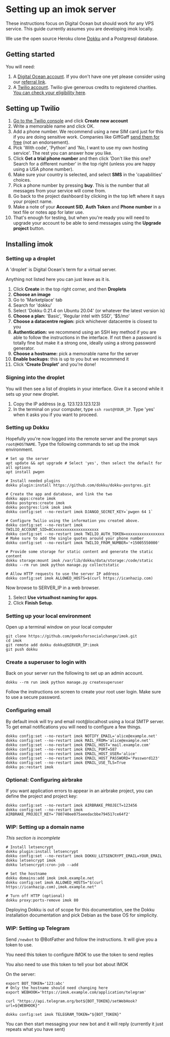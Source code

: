 # Setting up an imok server

These instructions focus on Digital Ocean but should work for any VPS service. This guide currently assumes you are developing imok locally.

We use the open source Heroku clone [Dokku](http://dokku.viewdocs.io/dokku/) and a Postgresql database.

## Getting started

You will need:

1. A [Digital Ocean account](https://www.digitalocean.com/). If you don't have one yet please consider using our [referral link](https://m.do.co/c/34b6bc6a1cf7).
1. A [Twilio account](https://www.twilio.org/). Twilio give generous credits to registered charities. [You can check your eligibility here](https://www.twilio.org/check-eligibility/).

## Setting up Twilio

1. [Go to the Twilio console](https://www.twilio.com/console/projects/summary) and click **Create new account**
1. Write a memorable name and click OK.
1. Add a phone number. We recommend using a new SIM card just for this if you are doing sensitive work. Companies like GiffGaff [send them for free](https://www.giffgaff.com/free-sim-cards) (not an endorsement).
1. Pick 'With code', 'Python' and 'No, I want to use my own hosting service'. The rest you can answer how you like.
1. Click **Get a trial phone number** and then click 'Don't like this one? Search for a different number' in the top right (unless you are happy using a USA phone number).
1. Make sure your country is selected, and select **SMS** in the 'capabilities' choices.
1. Pick a phone number by pressing **buy**. This is the number that all messages from your service will come from.
1. Go back to the project dashboard by clicking in the top left where it says your project name.
1. Make a note of your **Account SID**, **Auth Token** and **Phone number** in a text file or notes app for later use.
1. That's enough for testing, but when you're ready you will need to upgrade your account to be able to send messages using the **Upgrade project** button.

## Installing imok

### Setting up a droplet

A 'droplet' is Digital Ocean's term for a virtual server.

Anything not listed here you can just leave as it is.

1. Click **Create** in the top right corner, and then **Droplets**
1. **Choose an image**
  1. Go to 'Marketplace' tab
  1. Search for 'dokku'
  1. Select 'Dokku 0.21.4 on Ubuntu 20.04' (or whatever the latest version is)
1. **Choose a plan:** 'Basic', 'Regular intel with SSD', '$5/mo'
1. **Choose a datacentre region:** pick whichever datacentre is closest to you
1. **Authentication:** we recommend using an SSH key method if you are able to follow the instructions in the interface. If not then a password is totally fine but make it a strong one, ideally using a strong password generator.
1. **Choose a hostname:** pick a memorable name for the server
1. **Enable backups:** this is up to you but we recommend it
1. Click **'Create Droplet'** and you're done!

### Signing into the droplet

You will then see a list of droplets in your interface. Give it a second while it sets up your new droplet.

1. Copy the IP address (e.g. 123.123.123.123)
1. In the terminal on your computer, type `ssh root@YOUR_IP`. Type 'yes' when it asks you if you want to proceed.

### Setting up Dokku

Hopefully you're now logged into the remote server and the prompt says `root@HOSTNAME`. Type the following commands to set up the imok environment.

```shell
# Set up the server
apt update && apt upgrade # Select 'yes', then select the default for all options
apt install pwgen

# Install needed plugins
dokku plugin:install https://github.com/dokku/dokku-postgres.git

# Create the app and database, and link the two
dokku apps:create imok
dokku postgres:create imok
dokku postgres:link imok imok
dokku config:set --no-restart imok DJANGO_SECRET_KEY=`pwgen 64 1`

# Configure Twilio using the information you created above.
dokku config:set --no-restart imok TWILIO_ACCOUNT_SID=ACxxxxxxxxxxxxxxxxxxxx
dokku config:set --no-restart imok TWILIO_AUTH_TOKEN=xxxxxxxxxxxxxxxxx
# Make sure to add the single quotes around your phone number
dokku config:set --no-restart imok TWILIO_FROM_NUMBER='+15005550000'

# Provide some storage for static content and generate the static content
dokku storage:mount imok /var/lib/dokku/data/storage:/code/static
dokku --rm run imok python manage.py collectstatic

# Allow HTTP requests to use the server IP address
dokku config:set imok ALLOWED_HOSTS=$(curl https://icanhazip.com)
```

Now browse to SERVER_IP in a web browser.

1. Select **Use virtualhost naming for apps**.
1. Click **Finish Setup**.

### Setting up your local environment

Open up a terminal window on your local computer

```shell
git clone https://github.com/geeksforsocialchange/imok.git
cd imok
git remote add dokku dokku@SERVER_IP:imok
git push dokku
```

### Create a superuser to login with

Back on your server run the following to set up an admin account.

```shell
dokku --rm run imok python manage.py createsuperuser
```

Follow the instructions on screen to create your root user login. Make sure to use a secure password.

### Configuring email

By default imok will try and email root@localhost using a local SMTP server.  To get email notifications you will need to configure a few things.

```shell
dokku config:set --no-restart imok NOTIFY_EMAIL='alice@example.net'
dokku config:set --no-restart imok MAIL_FROM='alice@example.net'
dokku config:set --no-restart imok EMAIL_HOST='mail.example.com'
dokku config:set --no-restart imok EMAIL_PORT=587
dokku config:set --no-restart imok EMAIL_HOST_USER='alice'
dokku config:set --no-restart imok EMAIL_HOST_PASSWORD='Password123'
dokku config:set --no-restart imok EMAIL_USE_TLS=True
dokku ps:restart imok
```

### Optional: Configuring airbrake

If you want application errors to appear in an airbrake project, you can define the project and project key:

```shell
dokku config:set --no-restart imok AIRBRAKE_PROJECT=123456
dokku config:set --no-restart imok AIRBRAKE_PROJECT_KEY='780740ee075aeedacbbe794517ce64f2'
```

### WIP: Setting up a domain name

_This section is incomplete_

```shell
# Install letsencrypt
dokku plugin:install letsencrypt
dokku config:set --no-restart imok DOKKU_LETSENCRYPT_EMAIL=YOUR_EMAIL
dokku letsencrypt imok
dokku letsencrypt:cron-job --add

# Set the hostname
dokku domains:add imok imok.example.net
dokku config:set imok ALLOWED_HOSTS="$(curl https://icanhazip.com),imok.example.net"

# Turn off HTTP (optional)
dokku proxy:ports-remove imok 80
```

Deploying Dokku is out of scope for this documentation, see the Dokku installation documentation and pick Debian as the base OS for simplicity.

### WIP: Setting up Telegram

Send `/newbot` to @BotFather and follow the instructions. It will give you a token to use.

You need this token to configure IMOK to use the token to send replies

You also need to use this token to tell your bot about IMOK

On the server:

```shell
export BOT_TOKEN='123:abc'
# Only the hostname should need changing here
export WEBHOOK='https://imok.example.com/application/telegram'

curl "https://api.telegram.org/bot${BOT_TOKEN}/setWebHook?url=${WEBHOOK}"

dokku config:set imok TELEGRAM_TOKEN="${BOT_TOKEN}"
```

You can then start messaging your new bot and it will reply (currently it just repeats what you have sent)
